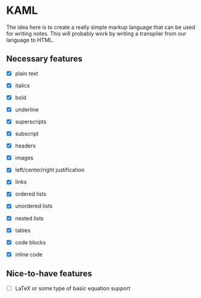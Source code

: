 # KAML
The idea here is to create a really simple markup language that can be used for
writing notes. This will probably work by writing a transpiler from our
language to HTML.

## Necessary features
- [x] plain text
- [x] italics
- [x] bold
- [x] underline
- [x] superscripts
- [x] subscript
- [x] headers
- [x] images
- [x] left/center/right justification
- [x] links
- [x] ordered lists
- [x] unordered lists
- [x] nested lists
- [x] tables
- [x] code blocks
- [x] inline code


## Nice-to-have features
- [ ] LaTeX or some type of basic equation support
